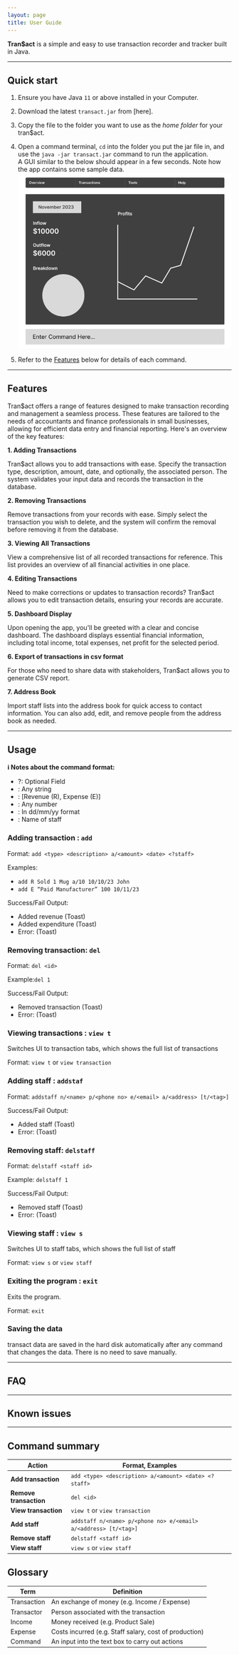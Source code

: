 ```yaml
---
layout: page
title: User Guide
---
```


**Tran$act** is a simple and easy to use transaction recorder and tracker built in Java.

---

## Quick start

1. Ensure you have Java `11` or above installed in your Computer.

1. Download the latest `transact.jar` from [here].

1. Copy the file to the folder you want to use as the _home folder_ for your tran$act.

1. Open a command terminal, `cd` into the folder you put the jar file in, and use the `java -jar transact.jar` command to run the application.<br>
   A GUI similar to the below should appear in a few seconds. Note how the app contains some sample data.<br>
   ![Ui](images/Ui.png)

1. Refer to the [Features](#features) below for details of each command.

---

## Features

Tran$act offers a range of features designed to make transaction recording and management a seamless process. These features are tailored to the needs of accountants and finance professionals in small businesses, allowing for efficient data entry and financial reporting. Here's an overview of the key features:


**1. Adding Transactions**

Tran$act allows you to add transactions with ease. Specify the transaction type, description, amount, date, and optionally, the associated person. The system validates your input data and records the transaction in the database.

**2. Removing Transactions**

Remove transactions from your records with ease. Simply select the transaction you wish to delete, and the system will confirm the removal before removing it from the database.

**3. Viewing All Transactions**

View a comprehensive list of all recorded transactions for reference. This list provides an overview of all financial activities in one place.

**4. Editing Transactions**

Need to make corrections or updates to transaction records? Tran$act allows you to edit transaction details, ensuring your records are accurate.

**5. Dashboard Display**

Upon opening the app, you'll be greeted with a clear and concise dashboard. The dashboard displays essential financial information, including total income, total expenses, net profit for the selected period.

**6. Export of transactions in csv format**

For those who need to share data with stakeholders, Tran$act allows you to generate CSV report.

**7. Address Book**

Import staff lists into the address book for quick access to contact information. You can also add, edit, and remove people from the address book as needed.

---
## Usage

<div markdown="block" class="alert alert-info">

**:information_source: Notes about the command format:**

</div>

- ?: Optional Field
- <description>: Any string
- <type>: [Revenue (R), Expense (E)]
- <amount>: Any number
- <date>: In dd/mm/yy format
- <staff>: Name of staff

### Adding transaction : `add`

Format: `add <type> <description> a/<amount> <date> <?staff>`

Examples:

- `add R Sold 1 Mug a/10 10/10/23 John`
- `add E “Paid Manufacturer” 100 10/11/23`

Success/Fail Output:

- Added revenue (Toast)
- Added expenditure (Toast)
- Error: <Error Message> (Toast)

### Removing transaction: `del`

Format: `del <id>`

Example:`del 1`

Success/Fail Output:

- Removed transaction (Toast)
- Error: <Error Message> (Toast)

### Viewing transactions : `view t`

Switches UI to transaction tabs, which shows the full list of transactions

Format: `view t` or `view transaction`

### Adding staff : `addstaf`

Format: `addstaff n/<name> p/<phone no> e/<email> a/<address> [t/<tag>]`

Success/Fail Output:

- Added staff (Toast)
- Error: <Error Message> (Toast)

### Removing staff: `delstaff`

Format: `delstaff <staff id>`

Example: `delstaff 1`

Success/Fail Output:

- Removed staff (Toast)
- Error: <Error Message> (Toast)

### Viewing staff : `view s`

Switches UI to staff tabs, which shows the full list of staff

Format: `view s` or `view staff`

### Exiting the program : `exit`

Exits the program.

Format: `exit`

### Saving the data

transact data are saved in the hard disk automatically after any command that changes the data. There is no need to save manually.

---

## FAQ

---

## Known issues

---

## Command summary

| Action                 | Format, Examples                                                 |
| ---------------------- | ---------------------------------------------------------------- |
| **Add transaction**    | `add <type> <description> a/<amount> <date> <?staff>`            |
| **Remove transaction** | `del <id>`                                                       |
| **View transaction**   | `view t` or `view transaction`                                   |
| **Add staff**          | `addstaff n/<name> p/<phone no> e/<email> a/<address> [t/<tag>]` |
| **Remove staff**       | `delstaff <staff id>`                                            |
| **View staff**         | `view s` or `view staff`                                         |

## Glossary

| Term        | Definition                                             |
| ----------- | ------------------------------------------------------ |
| Transaction | An exchange of money (e.g. Income / Expense)           |
| Transactor  | Person associated with the transaction                 |
| Income      | Money received (e.g. Product Sale)                     |
| Expense     | Costs incurred (e.g. Staff salary, cost of production) |
| Command     | An input into the text box to carry out actions        |
